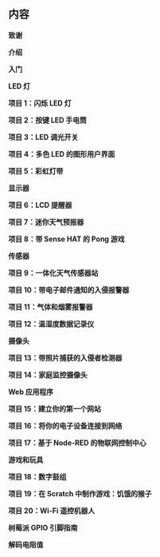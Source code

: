 ## 内容

**致谢**

**介绍**

**入门**

**LED 灯**

**项目 1：闪烁 LED 灯**

**项目 2：按键 LED 手电筒**

**项目 3：LED 调光开关**

**项目 4：多色 LED 的图形用户界面**

**项目 5：彩虹灯带**

**显示器**

**项目 6：LCD 提醒器**

**项目 7：迷你天气预报器**

**项目 8：带 Sense HAT 的 Pong 游戏**

**传感器**

**项目 9：一体化天气传感器站**

**项目 10：带电子邮件通知的入侵报警器**

**项目 11：气体和烟雾报警器**

**项目 12：温湿度数据记录仪**

**摄像头**

**项目 13：带照片捕获的入侵者检测器**

**项目 14：家庭监控摄像头**

**Web 应用程序**

**项目 15：建立你的第一个网站**

**项目 16：将你的电子设备连接到网络**

**项目 17：基于 Node-RED 的物联网控制中心**

**游戏和玩具**

**项目 18：数字鼓组**

**项目 19：在 Scratch 中制作游戏：饥饿的猴子**

**项目 20：Wi-Fi 遥控机器人**

**树莓派 GPIO 引脚指南**

**解码电阻值**
